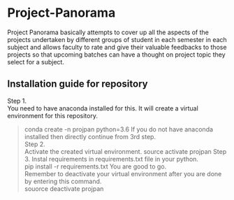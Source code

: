 # Project-Panorama
Project Panorama basically attempts to cover up all the aspects of the projects undertaken by different groups of student in each semester in each subject and allows faculty to rate and give their valuable feedbacks to those projects so that upcoming batches can have a thought on project topic they select for a subject.

## Installation guide for repository
Step 1.  
You need to have anaconda installed for this. It will create a virtual environment for this repository.  
> conda create -n projpan python=3.6
If you do not have anaconda installed then directly continue from 3rd step.  
Step 2.  
Activate the created virtual environment.
> source activate projpan
Step 3.
Instal requirements in requirements.txt file in your python.  
> pip install -r requirements.txt
You are good to go.  
Remember to deactivate your virtual environment after you are done by entering this command.  
> souorce deactivate projpan
